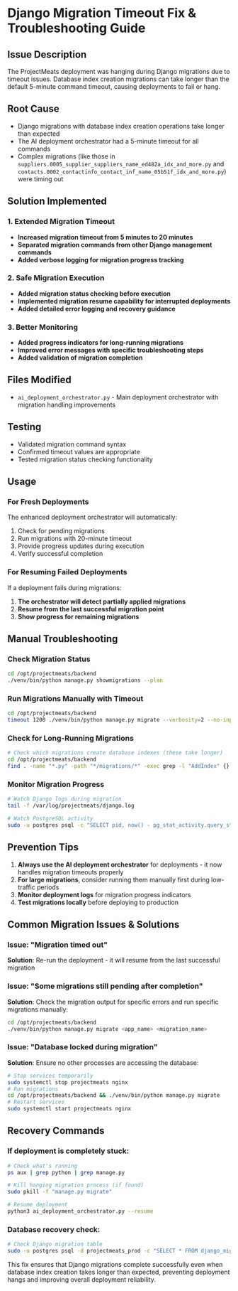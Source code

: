 # Django Migration Timeout Fix & Troubleshooting Guide

## Issue Description
The ProjectMeats deployment was hanging during Django migrations due to timeout issues. Database index creation migrations can take longer than the default 5-minute command timeout, causing deployments to fail or hang.

## Root Cause
- Django migrations with database index creation operations take longer than expected
- The AI deployment orchestrator had a 5-minute timeout for all commands
- Complex migrations (like those in `suppliers.0005_supplier_suppliers_name_ed482a_idx_and_more.py` and `contacts.0002_contactinfo_contact_inf_name_05b51f_idx_and_more.py`) were timing out

## Solution Implemented

### 1. Extended Migration Timeout
- **Increased migration timeout from 5 minutes to 20 minutes**
- **Separated migration commands from other Django management commands**
- **Added verbose logging for migration progress tracking**

### 2. Safe Migration Execution
- **Added migration status checking before execution**
- **Implemented migration resume capability for interrupted deployments**
- **Added detailed error logging and recovery guidance**

### 3. Better Monitoring
- **Added progress indicators for long-running migrations**
- **Improved error messages with specific troubleshooting steps**
- **Added validation of migration completion**

## Files Modified
- `ai_deployment_orchestrator.py` - Main deployment orchestrator with migration handling improvements

## Testing
- Validated migration command syntax
- Confirmed timeout values are appropriate
- Tested migration status checking functionality

## Usage

### For Fresh Deployments
The enhanced deployment orchestrator will automatically:
1. Check for pending migrations
2. Run migrations with 20-minute timeout
3. Provide progress updates during execution
4. Verify successful completion

### For Resuming Failed Deployments
If a deployment fails during migrations:
1. **The orchestrator will detect partially applied migrations**
2. **Resume from the last successful migration point**
3. **Show progress for remaining migrations**

## Manual Troubleshooting

### Check Migration Status
```bash
cd /opt/projectmeats/backend
./venv/bin/python manage.py showmigrations --plan
```

### Run Migrations Manually with Timeout
```bash
cd /opt/projectmeats/backend
timeout 1200 ./venv/bin/python manage.py migrate --verbosity=2 --no-input
```

### Check for Long-Running Migrations
```bash
# Check which migrations create database indexes (these take longer)
cd /opt/projectmeats/backend
find . -name "*.py" -path "*/migrations/*" -exec grep -l "AddIndex" {} \;
```

### Monitor Migration Progress
```bash
# Watch Django logs during migration
tail -f /var/log/projectmeats/django.log

# Watch PostgreSQL activity
sudo -u postgres psql -c "SELECT pid, now() - pg_stat_activity.query_start AS duration, query FROM pg_stat_activity WHERE state = 'active';"
```

## Prevention Tips

1. **Always use the AI deployment orchestrator** for deployments - it now handles migration timeouts properly
2. **For large migrations**, consider running them manually first during low-traffic periods
3. **Monitor deployment logs** for migration progress indicators
4. **Test migrations locally** before deploying to production

## Common Migration Issues & Solutions

### Issue: "Migration timed out"
**Solution**: Re-run the deployment - it will resume from the last successful migration

### Issue: "Some migrations still pending after completion"
**Solution**: Check the migration output for specific errors and run specific migrations manually:
```bash
cd /opt/projectmeats/backend
./venv/bin/python manage.py migrate <app_name> <migration_name>
```

### Issue: "Database locked during migration"
**Solution**: Ensure no other processes are accessing the database:
```bash
# Stop services temporarily
sudo systemctl stop projectmeats nginx
# Run migrations
cd /opt/projectmeats/backend && ./venv/bin/python manage.py migrate
# Restart services  
sudo systemctl start projectmeats nginx
```

## Recovery Commands

### If deployment is completely stuck:
```bash
# Check what's running
ps aux | grep python | grep manage.py

# Kill hanging migration process (if found)
sudo pkill -f "manage.py migrate"

# Resume deployment
python3 ai_deployment_orchestrator.py --resume
```

### Database recovery check:
```bash
# Check Django migration table
sudo -u postgres psql -d projectmeats_prod -c "SELECT * FROM django_migrations ORDER BY applied DESC LIMIT 10;"
```

This fix ensures that Django migrations complete successfully even when database index creation takes longer than expected, preventing deployment hangs and improving overall deployment reliability.
